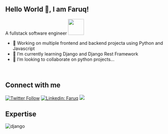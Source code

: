 ###
<h2> Hello World 👋, I am Faruq! </h2>

A fullstack software engineer <img src="https://media2.giphy.com/media/RbDKaczqWovIugyJmW/giphy.gif?cid=ecf05e47hb12laxld7yum97n4t13k9vbcn4cfgg77hbss6aj&rid=giphy.gif&ct=g" width="50">

- 🔭 Working on multiple frontend and backend projecta using Python and Javascript
- 🌱 I’m currently learning Django and Django Rest Framework
- 👯 I’m looking to collaborate on python projects...
<br>

## Connect with me
[![Twitter Follow](https://img.shields.io/twitter/follow/_Ace_II?label=Follow)](https://twitter.com/intent/follow?screen_name=_Ace_II)
[![Linkedin: Faruq](https://img.shields.io/badge/-faruq-blue?style=flat-square&logo=Linkedin&logoColor=white&link=https://www.linkedin.com/in/faruq-abdulsalam-b2847b160)](https://www.linkedin.com/in/faruq-abdulsalam-b2847b160)
![](https://visitor-badge.glitch.me/badge?page_id=faruqt.faruqt)

## Expertise
<img align="left" alt="django" src="https://img.shields.io/badge/-django-blue" />
<br>
<br>

<!--START_SECTION:waka-->
<!--END_SECTION:waka-->

